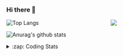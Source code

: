 ### Hi there 👋

<!--
**tao8687/tao8687** is a ✨ _special_ ✨ repository because its `README.md` (this file) appears on your GitHub profile.

Here are some ideas to get you started:

- 🔭 I’m currently working on ...
- 🌱 I’m currently learning ...
- 👯 I’m looking to collaborate on ...
- 🤔 I’m looking for help with ...
- 💬 Ask me about ...
- 📫 How to reach me: ...
- 😄 Pronouns: ...
- ⚡ Fun fact: ...
-->

<img align='right' src="https://media.giphy.com/media/M9gbBd9nbDrOTu1Mqx/giphy.gif" width="230">

![Top Langs](https://github-readme-stats.vercel.app/api/top-langs/?username=tao8687&layout=compact&title_color=23238E&text_color=A67D3D)

![Anurag's github stats](https://github-readme-stats.vercel.app/api?username=tao8687&show_icons=true&&text_color=A67D3D&title_color=23238E&show_icons=false&count_private=true&hide=stars)

<details>
  <summary>:zap: Coding Stats</summary>
  <b>
<!--START_SECTION:waka-->
![Profile Views](http://img.shields.io/badge/Profile%20Views-4-blue)

**🐱 My Github Data** 

> 🏆 272 Contributions in the Year 2021
 > 
> 📦 886.3 kB Used in Github's Storage 
 > 
> 🚫 Not Opted to Hire
 > 
> 📜 49 Public Repositories 
 > 
> 🔑 21 Private Repositories  
 > 
**I'm an Early 🐤** 

```text
🌞 Morning    141 commits    ███████████░░░░░░░░░░░░░░   44.76% 
🌆 Daytime    90 commits     ███████░░░░░░░░░░░░░░░░░░   28.57% 
🌃 Evening    75 commits     ██████░░░░░░░░░░░░░░░░░░░   23.81% 
🌙 Night      9 commits      ░░░░░░░░░░░░░░░░░░░░░░░░░   2.86%

```
📅 **I'm Most Productive on Wednesday** 

```text
Monday       42 commits     ███░░░░░░░░░░░░░░░░░░░░░░   13.33% 
Tuesday      49 commits     ████░░░░░░░░░░░░░░░░░░░░░   15.56% 
Wednesday    71 commits     █████░░░░░░░░░░░░░░░░░░░░   22.54% 
Thursday     44 commits     ███░░░░░░░░░░░░░░░░░░░░░░   13.97% 
Friday       63 commits     █████░░░░░░░░░░░░░░░░░░░░   20.0% 
Saturday     29 commits     ██░░░░░░░░░░░░░░░░░░░░░░░   9.21% 
Sunday       17 commits     █░░░░░░░░░░░░░░░░░░░░░░░░   5.4%

```


📊 **This Week I Spent My Time On** 

```text
⌚︎ Time Zone: Asia/Shanghai

💬 Programming Languages: 
No Activity Tracked This Week

🔥 Editors: 
No Activity Tracked This Week

🐱‍💻 Projects: 
No Activity Tracked This Week

💻 Operating System: 
No Activity Tracked This Week

```

**I Mostly Code in C++** 

```text
C++                      9 repos             ████████░░░░░░░░░░░░░░░░░   32.14% 
C                        6 repos             █████░░░░░░░░░░░░░░░░░░░░   21.43% 
Python                   6 repos             █████░░░░░░░░░░░░░░░░░░░░   21.43% 
Shell                    2 repos             █░░░░░░░░░░░░░░░░░░░░░░░░   7.14% 
Makefile                 1 repo              █░░░░░░░░░░░░░░░░░░░░░░░░   3.57%

```


**Timeline**

![Chart not found](https://raw.githubusercontent.com/tao8687/tao8687/master/charts/bar_graph.png) 


 Last Updated on 19/08/2021
<!--END_SECTION:waka-->
</details>
